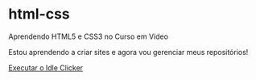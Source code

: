 # html-css
 Aprendendo HTML5 e CSS3 no Curso em Vídeo

Estou aprendendo a criar sites e agora vou gerenciar meus repositórios!

<a href="https://gabrielluizsiqueira.github.io/javascript/Idle clicker/v2/idle.html">Executar o Idle Clicker</a>
